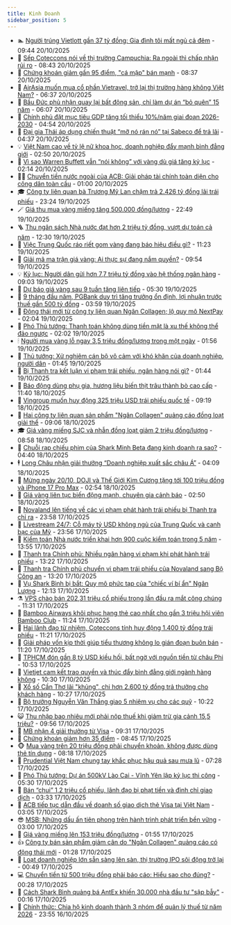 ```yaml
---
title: Kinh Doanh
sidebar_position: 5
---
```


<!-- dantri-kinh-doanh:START -->
- 🏊 [Người trúng Vietlott gần 37 tỷ đồng: Gia đình tôi mất ngủ cả đêm](https://dantri.com.vn/kinh-doanh/nguoi-trung-vietlott-gan-37-ty-dong-gia-dinh-toi-mat-ngu-ca-dem-20251020164036483.htm) - 09:44 20/10/2025
- 🦆 [Sếp Coteccons nói về thị trường Campuchia: Ra ngoài thì chấp nhận rủi ro](https://dantri.com.vn/kinh-doanh/sep-coteccons-noi-ve-thi-truong-campuchia-ra-ngoai-thi-chap-nhan-rui-ro-20251020134456283.htm) - 08:43 20/10/2025
- 🦄 [Chứng khoán giảm gần 95 điểm, &quot;cá mập&quot; bán mạnh](https://dantri.com.vn/kinh-doanh/chung-khoan-giam-gan-95-diem-ca-map-ban-manh-20251020144957761.htm) - 08:37 20/10/2025
- 🌝 [AirAsia muốn mua cổ phần Vietravel, trở lại thị trường hàng không Việt Nam?](https://dantri.com.vn/kinh-doanh/airasia-muon-mua-co-phan-vietravel-tro-lai-thi-truong-hang-khong-viet-nam-20251020113102984.htm) - 06:37 20/10/2025
- 💃 [Bầu Đức phủ nhận quay lại bất động sản, chỉ làm dự án “bỏ quên” 15 năm](https://dantri.com.vn/kinh-doanh/bau-duc-phu-nhan-quay-lai-bat-dong-san-chi-lam-du-an-bo-quen-15-nam-20251020114145838.htm) - 06:07 20/10/2025
- 🦏 [Chính phủ đặt mục tiêu GDP tăng tối thiểu 10%/năm giai đoạn 2026-2030](https://dantri.com.vn/kinh-doanh/chinh-phu-dat-muc-tieu-gdp-tang-toi-thieu-10nam-giai-doan-2026-2030-20251020110851258.htm) - 04:54 20/10/2025
- 🦩 [Đại gia Thái áp dụng chiến thuật “mỡ nó rán nó” tại Sabeco để trả lãi](https://dantri.com.vn/kinh-doanh/dai-gia-thai-ap-dung-chien-thuat-mo-no-ran-no-tai-sabeco-de-tra-lai-20251020101308224.htm) - 04:37 20/10/2025
- 💡 [Việt Nam cao về tỷ lệ nữ khoa học, doanh nghiệp đẩy mạnh bình đẳng giới](https://dantri.com.vn/kinh-doanh/viet-nam-cao-ve-ty-le-nu-khoa-hoc-doanh-nghiep-day-manh-binh-dang-gioi-20251018151538434.htm) - 02:50 20/10/2025
- 🌊 [Vì sao Warren Buffett vẫn “nói không” với vàng dù giá tăng kỷ lục](https://dantri.com.vn/kinh-doanh/vi-sao-warren-buffett-van-noi-khong-voi-vang-du-gia-tang-ky-luc-20251019121357403.htm) - 02:14 20/10/2025
- 🧑‍💻 [Chuyển tiền nước ngoài của ACB: Giải pháp tài chính toàn diện cho công dân toàn cầu](https://dantri.com.vn/kinh-doanh/chuyen-tien-nuoc-ngoai-cua-acb-giai-phap-tai-chinh-toan-dien-cho-cong-dan-toan-cau-20251017092625112.htm) - 01:00 20/10/2025
- 🎓 [Công ty liên quan bà Trương Mỹ Lan chậm trả 2.426 tỷ đồng lãi trái phiếu](https://dantri.com.vn/kinh-doanh/cong-ty-lien-quan-ba-truong-my-lan-cham-tra-2426-ty-dong-lai-trai-phieu-20251019153012463.htm) - 23:24 19/10/2025
- 🪄 [Giá thu mua vàng miếng tăng 500.000 đồng/lượng](https://dantri.com.vn/kinh-doanh/gia-thu-mua-vang-mieng-tang-500000-dongluong-20251020010336640.htm) - 22:49 19/10/2025
- 🪜 [Thu ngân sách Nhà nước đạt hơn 2 triệu tỷ đồng, vượt dự toán cả năm](https://dantri.com.vn/kinh-doanh/thu-ngan-sach-nha-nuoc-dat-hon-2-trieu-ty-dong-vuot-du-toan-ca-nam-20251019185054629.htm) - 12:30 19/10/2025
- 🦄 [Việc Trung Quốc ráo riết gom vàng đang báo hiệu điều gì?](https://dantri.com.vn/kinh-doanh/viec-trung-quoc-rao-riet-gom-vang-dang-bao-hieu-dieu-gi-20251019002952035.htm) - 11:23 19/10/2025
- 💯 [Giải mã ma trận giá vàng: Ai thực sự đang nắm quyền?](https://dantri.com.vn/kinh-doanh/giai-ma-ma-tran-gia-vang-ai-thuc-su-dang-nam-quyen-20251019085244663.htm) - 09:54 19/10/2025
- 💡 [Kỷ lục: Người dân gửi hơn 7,7 triệu tỷ đồng vào hệ thống ngân hàng](https://dantri.com.vn/kinh-doanh/ky-luc-nguoi-dan-gui-hon-77-trieu-ty-dong-vao-he-thong-ngan-hang-20251019150434759.htm) - 09:03 19/10/2025
- 🧰 [Dự báo giá vàng sau 9 tuần tăng liên tiếp](https://dantri.com.vn/kinh-doanh/du-bao-gia-vang-sau-9-tuan-tang-lien-tiep-20251019102931677.htm) - 05:30 19/10/2025
- 🎊 [9 tháng đầu năm, PGBank duy trì tăng trưởng ổn định, lợi nhuận trước thuế gần 500 tỷ đồng](https://dantri.com.vn/kinh-doanh/9-thang-dau-nam-pgbank-duy-tri-tang-truong-on-dinh-loi-nhuan-truoc-thue-gan-500-ty-dong-20251019105059479.htm) - 03:59 19/10/2025
- 🔭 [Động thái mới từ công ty liên quan Ngân Collagen; lộ quy mô NextPay](https://dantri.com.vn/kinh-doanh/dong-thai-moi-tu-cong-ty-lien-quan-ngan-collagen-lo-quy-mo-nextpay-20251019004301255.htm) - 02:04 19/10/2025
- 💼 [Phó Thủ tướng: Thanh toán không dùng tiền mặt là xu thế không thể đảo ngược](https://dantri.com.vn/kinh-doanh/pho-thu-tuong-thanh-toan-khong-dung-tien-mat-la-xu-the-khong-the-dao-nguoc-20251018203450240.htm) - 02:02 19/10/2025
- 🕯 [Người mua vàng lỗ ngay 3,5 triệu đồng/lượng trong một ngày](https://dantri.com.vn/kinh-doanh/nguoi-mua-vang-lo-ngay-35-trieu-dongluong-trong-mot-ngay-20251019001727898.htm) - 01:56 19/10/2025
- 🫣 [Thủ tướng: Xử nghiêm cán bộ vô cảm với khó khăn của doanh nghiệp, người dân](https://dantri.com.vn/kinh-doanh/thu-tuong-xu-nghiem-can-bo-vo-cam-voi-kho-khan-cua-doanh-nghiep-nguoi-dan-20251018224900503.htm) - 01:45 19/10/2025
- 🤠 [Bị Thanh tra kết luận vi phạm trái phiếu, ngân hàng nói gì?](https://dantri.com.vn/kinh-doanh/bi-thanh-tra-ket-luan-vi-pham-trai-phieu-ngan-hang-noi-gi-20251018105322083.htm) - 01:44 19/10/2025
- 🌈 [Báo động dùng phụ gia, hương liệu biến thịt trâu thành bò cao cấp](https://dantri.com.vn/kinh-doanh/bao-dong-dung-phu-gia-huong-lieu-bien-thit-trau-thanh-bo-cao-cap-20251018181701428.htm) - 11:40 18/10/2025
- 🦅 [Vingroup muốn huy động 325 triệu USD trái phiếu quốc tế](https://dantri.com.vn/kinh-doanh/vingroup-muon-huy-dong-325-trieu-usd-trai-phieu-quoc-te-20251018143404621.htm) - 09:19 18/10/2025
- 🌁 [Hai công ty liên quan sản phẩm &quot;Ngân Collagen&quot; quảng cáo đồng loạt giải thể](https://dantri.com.vn/kinh-doanh/hai-cong-ty-lien-quan-san-pham-ngan-collagen-quang-cao-dong-loat-giai-the-20251018150948418.htm) - 09:06 18/10/2025
- 🎓 [Giá vàng miếng SJC và nhẫn đồng loạt giảm 2 triệu đồng/lượng](https://dantri.com.vn/kinh-doanh/gia-vang-mieng-sjc-va-nhan-dong-loat-giam-2-trieu-dongluong-20251018140534733.htm) - 08:58 18/10/2025
- 📝 [Chuỗi rạp chiếu phim của Shark Minh Beta đang kinh doanh ra sao?](https://dantri.com.vn/kinh-doanh/chuoi-rap-chieu-phim-cua-shark-minh-beta-dang-kinh-doanh-ra-sao-20251018103625586.htm) - 04:40 18/10/2025
- 🕴 [Long Châu nhận giải thưởng “Doanh nghiệp xuất sắc châu Á”](https://dantri.com.vn/kinh-doanh/long-chau-nhan-giai-thuong-doanh-nghiep-xuat-sac-chau-a-20251018110051540.htm) - 04:09 18/10/2025
- 🧰 [Mừng ngày 20/10, DOJI và Thế Giới Kim Cương tặng tới 100 triệu đồng và iPhone 17 Pro Max](https://dantri.com.vn/kinh-doanh/mung-ngay-2010-doji-va-the-gioi-kim-cuong-tang-toi-100-trieu-dong-va-iphone-17-pro-max-20251018094945390.htm) - 02:54 18/10/2025
- 🤖 [Giá vàng liên tục biến động mạnh, chuyên gia cảnh báo](https://dantri.com.vn/kinh-doanh/gia-vang-lien-tuc-bien-dong-manh-chuyen-gia-canh-bao-20251018001849845.htm) - 02:50 18/10/2025
- 🤠 [Novaland lên tiếng về các vi phạm phát hành trái phiếu bị Thanh tra chỉ ra](https://dantri.com.vn/kinh-doanh/novaland-len-tieng-ve-cac-vi-pham-phat-hanh-trai-phieu-bi-thanh-tra-chi-ra-20251018061625725.htm) - 23:58 17/10/2025
- 🌮 [Livestream 24/7: Cỗ máy tỷ USD không ngủ của Trung Quốc và canh bạc của Mỹ](https://dantri.com.vn/kinh-doanh/livestream-247-co-may-ty-usd-khong-ngu-cua-trung-quoc-va-canh-bac-cua-my-20251017110741867.htm) - 23:56 17/10/2025
- 🦄 [Kiểm toán Nhà nước triển khai hơn 900 cuộc kiểm toán trong 5 năm](https://dantri.com.vn/kinh-doanh/kiem-toan-nha-nuoc-trien-khai-hon-900-cuoc-kiem-toan-trong-5-nam-20251017142921100.htm) - 13:55 17/10/2025
- 👺 [Thanh tra Chính phủ: Nhiều ngân hàng vi phạm khi phát hành trái phiếu](https://dantri.com.vn/kinh-doanh/thanh-tra-chinh-phu-nhieu-ngan-hang-vi-pham-khi-phat-hanh-trai-phieu-20251017181944330.htm) - 13:22 17/10/2025
- 🤗 [Thanh tra Chính phủ chuyển vi phạm trái phiếu của Novaland sang Bộ Công an](https://dantri.com.vn/kinh-doanh/thanh-tra-chinh-phu-chuyen-vi-pham-trai-phieu-cua-novaland-sang-bo-cong-an-20251017183707166.htm) - 13:20 17/10/2025
- 💪 [Vụ Shark Bình bị bắt: Quy mô phức tạp của &quot;chiếc ví bí ẩn&quot; Ngân Lượng](https://dantri.com.vn/kinh-doanh/vu-shark-binh-bi-bat-quy-mo-phuc-tap-cua-chiec-vi-bi-an-ngan-luong-20251017190218691.htm) - 12:13 17/10/2025
- ⚗️ [VPS chào bán 202,31 triệu cổ phiếu trong lần đầu ra mắt công chúng](https://dantri.com.vn/kinh-doanh/vps-chao-ban-20231-trieu-co-phieu-trong-lan-dau-ra-mat-cong-chung-20251017183015420.htm) - 11:31 17/10/2025
- 🧠 [Bamboo Airways khôi phục hạng thẻ cao nhất cho gần 3 triệu hội viên Bamboo Club](https://dantri.com.vn/kinh-doanh/bamboo-airways-khoi-phuc-hang-the-cao-nhat-cho-gan-3-trieu-hoi-vien-bamboo-club-20251017182022440.htm) - 11:24 17/10/2025
- 🗽 [Hai lãnh đạo từ nhiệm, Coteccons tính huy động 1.400 tỷ đồng trái phiếu](https://dantri.com.vn/kinh-doanh/hai-lanh-dao-tu-nhiem-coteccons-tinh-huy-dong-1400-ty-dong-trai-phieu-20251017175523720.htm) - 11:21 17/10/2025
- 🫣 [Giải pháp vốn kịp thời giúp tiểu thương không lo gián đoạn buôn bán](https://dantri.com.vn/kinh-doanh/giai-phap-von-kip-thoi-giup-tieu-thuong-khong-lo-gian-doan-buon-ban-20251017181226264.htm) - 11:20 17/10/2025
- 🫣 [TPHCM đón gần 8 tỷ USD kiều hối, bất ngờ với nguồn tiền từ châu Phi](https://dantri.com.vn/kinh-doanh/tphcm-don-gan-8-ty-usd-kieu-hoi-bat-ngo-voi-nguon-tien-tu-chau-phi-20251017171954812.htm) - 10:53 17/10/2025
- 🫣 [Vietjet cam kết trao quyền và thúc đẩy bình đẳng giới ngành hàng không](https://dantri.com.vn/kinh-doanh/vietjet-cam-ket-trao-quyen-va-thuc-day-binh-dang-gioi-nganh-hang-khong-20251017165710591.htm) - 10:30 17/10/2025
- 💂 [Xổ số Cần Thơ lãi &quot;khủng&quot;, chi hơn 2.600 tỷ đồng trả thưởng cho khách hàng](https://dantri.com.vn/kinh-doanh/xo-so-can-tho-lai-khung-chi-hon-2600-ty-dong-tra-thuong-cho-khach-hang-20251017162702399.htm) - 10:27 17/10/2025
- 💫 [Bộ trưởng Nguyễn Văn Thắng giao 5 nhiệm vụ cho các quỹ](https://dantri.com.vn/kinh-doanh/bo-truong-nguyen-van-thang-giao-5-nhiem-vu-cho-cac-quy-20251017171325052.htm) - 10:22 17/10/2025
- 😺 [Thu nhập bao nhiêu mới phải nộp thuế khi giảm trừ gia cảnh 15,5 triệu?](https://dantri.com.vn/kinh-doanh/thu-nhap-bao-nhieu-moi-phai-nop-thue-khi-giam-tru-gia-canh-155-trieu-20251017163636648.htm) - 09:56 17/10/2025
- 🦆 [MB nhận 4 giải thưởng từ Visa](https://dantri.com.vn/kinh-doanh/mb-nhan-4-giai-thuong-tu-visa-20251017162650697.htm) - 09:31 17/10/2025
- 👀 [Chứng khoán giảm hơn 35 điểm](https://dantri.com.vn/kinh-doanh/chung-khoan-giam-hon-35-diem-20251017152833758.htm) - 08:45 17/10/2025
- 🐵 [Mua vàng trên 20 triệu đồng phải chuyển khoản, không được dùng thẻ tín dụng](https://dantri.com.vn/kinh-doanh/mua-vang-tren-20-trieu-dong-phai-chuyen-khoan-khong-duoc-dung-the-tin-dung-20251017150444541.htm) - 08:18 17/10/2025
- 🤖 [Prudential Việt Nam chung tay khắc phục hậu quả sau mưa lũ](https://dantri.com.vn/kinh-doanh/prudential-viet-nam-chung-tay-khac-phuc-hau-qua-sau-mua-lu-20251017141604460.htm) - 07:28 17/10/2025
- 💂 [Phó Thủ tướng: Dự án 500kV Lào Cai - Vĩnh Yên lập kỷ lục thi công](https://dantri.com.vn/kinh-doanh/pho-thu-tuong-du-an-500kv-lao-cai-vinh-yen-lap-ky-luc-thi-cong-20251017115359817.htm) - 05:30 17/10/2025
- 🦆 [Bán “chui” 1,2 triệu cổ phiếu, lãnh đạo bị phạt tiền và đình chỉ giao dịch](https://dantri.com.vn/kinh-doanh/ban-chui-12-trieu-co-phieu-lanh-dao-bi-phat-tien-va-dinh-chi-giao-dich-20251017094444738.htm) - 03:33 17/10/2025
- 🦅 [ACB tiếp tục dẫn đầu về doanh số giao dịch thẻ Visa tại Việt Nam](https://dantri.com.vn/kinh-doanh/acb-tiep-tuc-dan-dau-ve-doanh-so-giao-dich-the-visa-tai-viet-nam-20251017095930963.htm) - 03:05 17/10/2025
- 😎 [MSB: Những dấu ấn tiên phong trên hành trình phát triển bền vững](https://dantri.com.vn/kinh-doanh/msb-nhung-dau-an-tien-phong-tren-hanh-trinh-phat-trien-ben-vung-20251016175840706.htm) - 03:00 17/10/2025
- 🐎 [Giá vàng miếng lên 153 triệu đồng/lượng](https://dantri.com.vn/kinh-doanh/gia-vang-mieng-len-153-trieu-dongluong-20251017020140373.htm) - 01:55 17/10/2025
- 👍 [Công ty bán sản phẩm giảm cân do &quot;Ngân Collagen&quot; quảng cáo có động thái mới](https://dantri.com.vn/kinh-doanh/cong-ty-ban-san-pham-giam-can-do-ngan-collagen-quang-cao-co-dong-thai-moi-20251017011949418.htm) - 01:28 17/10/2025
- 🦒 [Loạt doanh nghiệp lớn sẵn sàng lên sàn, thị trường IPO sôi động trở lại](https://dantri.com.vn/kinh-doanh/loat-doanh-nghiep-lon-san-sang-len-san-thi-truong-ipo-soi-dong-tro-lai-20251016211013082.htm) - 00:49 17/10/2025
- 💻 [Chuyển tiền từ 500 triệu đồng phải báo cáo: Hiểu sao cho đúng?](https://dantri.com.vn/kinh-doanh/chuyen-tien-tu-500-trieu-dong-phai-bao-cao-hieu-sao-cho-dung-20251016181313235.htm) - 00:28 17/10/2025
- 👺 [Cách Shark Bình quảng bá AntEx khiến 30.000 nhà đầu tư &quot;sập bẫy&quot;](https://dantri.com.vn/kinh-doanh/cach-shark-binh-quang-ba-antex-khien-30000-nha-dau-tu-sap-bay-20251016190152782.htm) - 00:16 17/10/2025
- 🧐 [Chính thức: Chia hộ kinh doanh thành 3 nhóm để quản lý thuế từ năm 2026](https://dantri.com.vn/kinh-doanh/chinh-thuc-chia-ho-kinh-doanh-thanh-3-nhom-de-quan-ly-thue-tu-nam-2026-20251017013754023.htm) - 23:55 16/10/2025<!-- dantri-kinh-doanh:END -->
